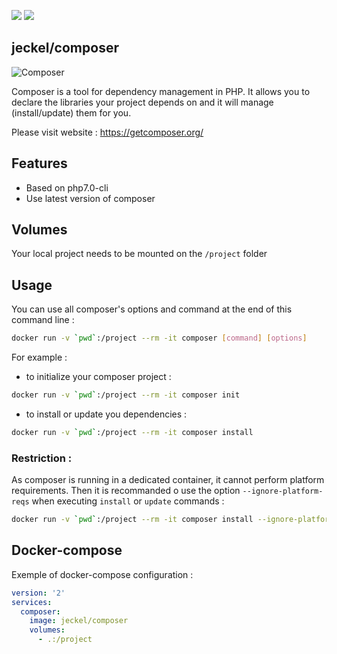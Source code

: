 [![](https://images.microbadger.com/badges/image/jeckel/composer.svg)](https://microbadger.com/images/jeckel/composer "Get your own image badge on microbadger.com") [![](https://images.microbadger.com/badges/version/jeckel/composer.svg)](https://microbadger.com/images/jeckel/composer "Get your own version badge on microbadger.com")

## jeckel/composer

![Composer](https://getcomposer.org/img/logo-composer-transparent5.png)

Composer is a tool for dependency management in PHP. It allows you to declare the libraries your project depends on and it will manage (install/update) them for you.
 
Please visit website : https://getcomposer.org/

## Features

* Based on php7.0-cli
* Use latest version of composer

## Volumes
Your local project needs to be mounted on the `/project` folder

## Usage

You can use all composer's options and command at the end of this command line :

```bash
docker run -v `pwd`:/project --rm -it composer [command] [options]
```


For example :
* to initialize your composer project :
```bash
docker run -v `pwd`:/project --rm -it composer init
```
* to install or update you dependencies :
```bash
docker run -v `pwd`:/project --rm -it composer install
```

### Restriction :
As composer is running in a dedicated container, it cannot perform platform requirements. Then it is recommanded o use the option `--ignore-platform-reqs` when executing `install` or `update` commands :

```bash
docker run -v `pwd`:/project --rm -it composer install --ignore-platform-reqs
```

## Docker-compose

Exemple of docker-compose configuration :

```yaml
version: '2'
services:
  composer:
    image: jeckel/composer
    volumes:
      - .:/project
```